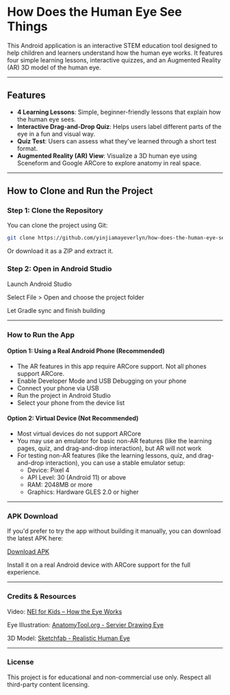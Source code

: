 # How Does the Human Eye See Things

This Android application is an interactive STEM education tool designed to help children and learners understand how the human eye works. It features four simple learning lessons, interactive quizzes, and an Augmented Reality (AR) 3D model of the human eye.

---

## Features

- **4 Learning Lessons**: Simple, beginner-friendly lessons that explain how the human eye sees.
- **Interactive Drag-and-Drop Quiz**: Helps users label different parts of the eye in a fun and visual way.
- **Quiz Test**: Users can assess what they've learned through a short test format.
- **Augmented Reality (AR) View**: Visualize a 3D human eye using Sceneform and Google ARCore to explore anatomy in real space.

---

## How to Clone and Run the Project

### Step 1: Clone the Repository

You can clone the project using Git:

```bash
git clone https://github.com/yinjiamayeverlyn/how-does-the-human-eye-see-things.git
```

Or download it as a ZIP and extract it.


### Step 2: Open in Android Studio

Launch Android Studio

Select File > Open and choose the project folder

Let Gradle sync and finish building

---

### How to Run the App

#### Option 1: Using a Real Android Phone (Recommended)

- The AR features in this app require ARCore support. Not all phones support ARCore.
- Enable Developer Mode and USB Debugging on your phone
- Connect your phone via USB
- Run the project in Android Studio
- Select your phone from the device list


#### Option 2: Virtual Device (Not Recommended)

- Most virtual devices do not support ARCore
- You may use an emulator for basic non-AR features (like the learning pages, quiz, and drag-and-drop interaction), but AR will not work
- For testing non-AR features (like the learning lessons, quiz, and drag-and-drop interaction), you can use a stable emulator setup:
  - Device: Pixel 4
  - API Level: 30 (Android 11) or above
  - RAM: 2048MB or more
  - Graphics: Hardware GLES 2.0 or higher
    
---

### APK Download
If you'd prefer to try the app without building it manually, you can download the latest APK here:

[Download APK](https://drive.google.com/file/d/1jrTNdB0-znXY1czFrRuZNoWNJH58xp4l/view?usp=sharing)

Install it on a real Android device with ARCore support for the full experience.

---

### Credits & Resources
Video: [NEI for Kids – How the Eye Works](https://www.nei.nih.gov/learn-about-eye-health/nei-for-kids)

Eye Illustration: [AnatomyTool.org - Servier Drawing Eye](https://anatomytool.org/content/servier-drawing-eye-lateral-view-no-labels) 

3D Model: [Sketchfab - Realistic Human Eye](https://sketchfab.com/3d-models/realistic-human-eye-deb290d67f5e48c69e0955056cbd9576)

---

### License

This project is for educational and non-commercial use only. Respect all third-party content licensing.

